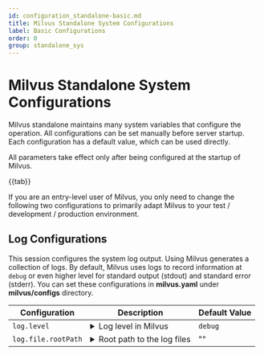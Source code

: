 ```yaml
---
id: configuration_standalone-basic.md
title: Milvus Standalone System Configurations
label: Basic Configurations
order: 0
group: standalone_sys
---
```


# Milvus Standalone System Configurations

Milvus standalone maintains many system variables that configure the operation. All configurations can be set manually before server startup. Each configuration has a default value, which can be used directly.

<div class="alert note">
All parameters take effect only after being configured at the startup of Milvus.
</div>

{{tab}}


If you are an entry-level user of Milvus, you only need to change the following two configurations to primarily adapt Milvus to your test / development / production environment.

## Log Configurations

This session configures the system log output. Using Milvus generates a collection of logs. By default, Milvus uses logs to record information at `debug` or even higher level for standard output (stdout) and standard error (stderr). You can set these configurations in **milvus.yaml** under **milvus/configs** directory.

<table id="casual_user">
<thead>
  <tr>     
    <th class="width20">Configuration</th>     
    <th class="width70">Description</th>     
    <th class="width10">Default Value</th>   
  </tr>
</thead>
<tbody>
  <tr>     
    <td><code>log.level</code></td>
    <td>
      <details>
       <summary>Log level in Milvus</summary>
        <li>
           You can configure this parameter as <code>debug</code>, <code>info</code>, <code>warn</code>, <code>error</code>, <code>panic</code>, or <code>fatal</code>.
        </li> 
        <li>
           We recommend using <code>debug</code> level under test and development environments, and <code>info</code> level in production environment.
         </li>
      </details>
    </td>     
    <td><code>debug</code></td>
  </tr>
  <tr>     
    <td><code>log.file.rootPath</code></td>
    <td>
      <details>
       <summary>Root path to the log files</summary>
        <li>
           The default value is set empty, indicating to output log files to standard output (stdout) and standard error (stderr).
        </li>
        <li>
           If this parameter is set to a valid local path, Milvus log will be written and stored in this path.
        </li>
        <li>
           Set this parameter as the path that you have permission to write. We recommend using <b>/tmp/milvus</b>.
         </li>
      </details>
    </td>     
    <td>""</td>
  </tr>
</tbody>
</table>
